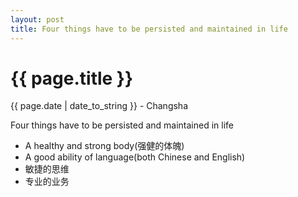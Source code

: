 ```yaml
---
layout: post
title: Four things have to be persisted and maintained in life
---
```


{{ page.title }}
================

<p class="meta">{{ page.date | date_to_string }} - Changsha</p>

Four things have to be persisted and maintained in life
+ A healthy and strong body(强健的体魄)  
+ A good ability of language(both Chinese and English)
+ 敏捷的思维
+ 专业的业务